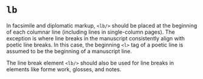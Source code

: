 # `lb`

In facsimile and diplomatic markup, `<lb/>` should be placed at the beginning of each columnar line (including lines in single-column pages). The exception is where line breaks in the manuscript consistently align with poetic line breaks. In this case, the beginning `<l>` tag of a poetic line is assumed to be the beginning of a manuscript line.

The line break element `<lb/>` should also be used for line breaks in elements like forme work, glosses, and notes.
